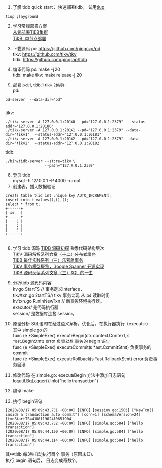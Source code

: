 1. 了解 tidb
 quick start： 快速部署tidb， 试用[tiup](https://docs.pingcap.com/zh/tidb/stable/quick-start-with-tidb)
 ```
 tiup playground
```
2. 学习常规部署方案  
[从零部署TiDB集群](http://blog.itpub.net/69908602/viewspace-2670574/)  
[TiDB. 单节点部署](https://www.jianshu.com/p/61a2838ae8db)  
  
3. 下载源码
pd: https://github.com/pingcap/pd  
tikv: https://github.com/tikv/tikv  
tidb: https://github.com/pingcap/tidb  
4. 编译代码
pd: make -j 20  
tidb: make
tikv: make release -j 20  

5. 部署 pd:1, tidb:1 tikv:2集群  
pd:  
```
pd-server  --data-dir="pd" 
         
```
tikv:   
```
./tikv-server -A 127.0.0.1:20160 --pd="127.0.0.1:2379"  --status-addr="127.0.0.1:20180"
./tikv-server -A 127.0.0.1:20161 --pd="127.0.0.1:2379" --data-dir="tikv1"  --status-addr="127.0.0.1:20181"
./tikv-server -A 127.0.0.1:20162 --pd="127.0.0.1:2379" --data-dir="tikv2"  --status-addr="127.0.0.1:20182
```  
tidb:  
```
./bin/tidb-server --store=tikv \
                  --path="127.0.0.1:2379"
```  
6. 登录 tidb  
 mysql -h 127.0.0.1 -P 4000 -u root  
7. 创建表，插入数据验证  
```
create table t(id int unique key AUTO_INCREMENT);
insert into t values(),(),();
select * from t;
+------+
| id   |
+------+
|    1 |
|    2 |
|    3 |
+------+
 
```

8. 学习 tidb 源码 
[TiDB 源码初探](https://segmentfault.com/a/1190000008083158) 熟悉代码架构层次  
[TiKV 源码解析系列文章（十二）分布式事务](https://pingcap.com/blog-cn/tikv-source-code-reading-12/)  
[TiDB 最佳实践系列（三）乐观锁事务](https://pingcap.com/blog-cn/best-practice-optimistic-transaction/)  
[TiKV 事务模型概览，Google Spanner 开源实现](https://pingcap.com/blog-cn/tidb-transaction-model/)  
[TiDB 源码阅读系列文章（三）SQL 的一生](https://pingcap.com/blog-cn/tidb-source-code-reading-3/)  


9. 分析tidb 源代码内容  
kv.go StartTS // 事务定义interface，  
tikv/txn.go StartTS// tikv 事务实现 从 pd 读取时间  
kv/txn.go RunInNewTxn // 新事务环境执行器。   
executor/ 是代码执行器  
session/ 是数据库连接 session。  

10. 原理分析
SQL语句在经过语义解析，优化后，在执行器执行（executor）  
其中 simple.go 的   
func (e *SimpleExec) executeBegin(ctx context.Context, s *ast.BeginStmt) error  负责处理 事务的 begin 语句  
func (e *SimpleExec) executeCommit(s *ast.CommitStmt)  负责事务的 commit  
func (e *SimpleExec) executeRollback(s *ast.RollbackStmt) error  负责事务回滚  


10. 修改代码
在 simple.go: executeBegin 方法中添加日志语句  
	logutil.BgLogger().Info("hello transaction")  
11. 编译 make  
12. 执行 begin语句
```
[2020/08/17 05:09:43.701 +00:00] [INFO] [session.go:1502] ["NewTxn() inside a transaction auto commit"] [conn=1] [schemaVersion=24] [txnStartTS=418811902470651904]
[2020/08/17 05:09:43.702 +00:00] [INFO] [simple.go:584] ["hello transaction"]
[2020/08/17 05:09:44.100 +00:00] [INFO] [simple.go:584] ["hello transaction"]
[2020/08/17 05:09:44.114 +00:00] [INFO] [simple.go:584] ["hello transaction"]
```
其中tidb 每3秒自动执行两个 事务（原因未知).   
执行 begin 语句后， 日志变成奇数个。   


